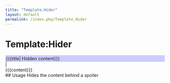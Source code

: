 ```yaml
---
title: "Template:Hider"
layout: default
permalink: /index.php/Template_Hider
---
```


# Template:Hider

<div class="mw-collapsible mw-collapsed">
	<div style="text-align: left;background-color: #CCCCFF;padding: 2px;">{{{title| Hidden content}}}&nbsp;&nbsp;</div> |	<div class="mw-collapsible-content">
		{{{content}}}
	</div>
</div>
<noinclude>
## Usage
Hides the content behind a spoiler
</noinclude>